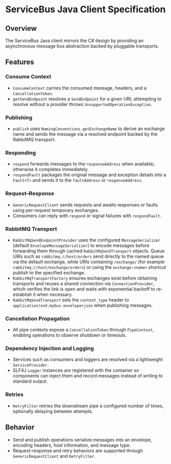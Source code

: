 # ServiceBus Java Client Specification

## Overview
The ServiceBus Java client mirrors the C# design by providing an asynchronous message bus abstraction backed by pluggable transports.

## Features

### Consume Context
- `ConsumeContext` carries the consumed message, headers, and a `CancellationToken`.
- `getSendEndpoint` resolves a `SendEndpoint` for a given URI; attempting to resolve without a provider throws `UnsupportedOperationException`.

### Publishing
- `publish` uses `NamingConventions.getExchangeName` to derive an exchange name and sends the message via a resolved endpoint backed by the RabbitMQ transport.

### Responding
- `respond` forwards messages to the `responseAddress` when available; otherwise it completes immediately.
- `respondFault` packages the original message and exception details into a `Fault<T>` and sends it to the `faultAddress` or `responseAddress`.

### Request–Response
- `GenericRequestClient` sends requests and awaits responses or faults using per-request temporary exchanges.
- Consumers can reply with `respond` or signal failures with `respondFault`.

### RabbitMQ Transport
  - `RabbitMqSendEndpointProvider` uses the configured `MessageSerializer` (default `EnvelopeMessageSerializer`) to encode messages before forwarding them through cached `RabbitMqSendTransport` objects. Queue URIs such as `rabbitmq://host/orders` send directly to the named queue via the default exchange, while URIs containing `/exchange/` (for example `rabbitmq://host/exchange/orders`) or using the `exchange:<name>` shortcut publish to the specified exchange.
  - `RabbitMqTransportFactory` ensures exchanges exist before obtaining transports and reuses a shared connection via `ConnectionProvider`, which verifies the link is open and waits with exponential backoff to re-establish it when necessary.
  - `RabbitMqSendTransport` sets the `content_type` header to `application/vnd.mybus.envelope+json` when publishing messages.

### Cancellation Propagation
- All pipe contexts expose a `CancellationToken` through `PipeContext`, enabling operations to observe shutdown or timeouts.

### Dependency Injection and Logging
- Services such as consumers and loggers are resolved via a lightweight `ServiceProvider`.
- SLF4J `Logger` instances are registered with the container so components can inject them and record messages instead of writing to standard output.

### Retries
- `RetryFilter` retries the downstream pipe a configured number of times, optionally delaying between attempts.

## Behavior
- Send and publish operations serialize messages into an envelope, encoding headers, host information, and message type.
- Request–response and retry behaviors are supported through `GenericRequestClient` and `RetryFilter`.
